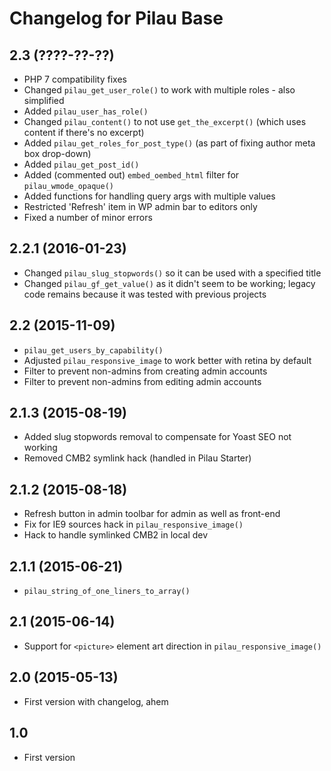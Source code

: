 # Changelog for Pilau Base

## 2.3 (????-??-??)
* PHP 7 compatibility fixes
* Changed `pilau_get_user_role()` to work with multiple roles - also simplified
* Added `pilau_user_has_role()`
* Changed `pilau_content()` to not use `get_the_excerpt()` (which uses content if there's no excerpt)
* Added `pilau_get_roles_for_post_type()` (as part of fixing author meta box drop-down)
* Added `pilau_get_post_id()`
* Added (commented out) `embed_oembed_html` filter for `pilau_wmode_opaque()`
* Added functions for handling query args with multiple values
* Restricted 'Refresh' item in WP admin bar to editors only
* Fixed a number of minor errors

## 2.2.1 (2016-01-23)
* Changed `pilau_slug_stopwords()` so it can be used with a specified title
* Changed `pilau_gf_get_value()` as it didn't seem to be working; legacy code remains because it was tested with previous projects

## 2.2 (2015-11-09)
* `pilau_get_users_by_capability()`
* Adjusted `pilau_responsive_image` to work better with retina by default
* Filter to prevent non-admins from creating admin accounts
* Filter to prevent non-admins from editing admin accounts

## 2.1.3 (2015-08-19)
* Added slug stopwords removal to compensate for Yoast SEO not working
* Removed CMB2 symlink hack (handled in Pilau Starter)

## 2.1.2 (2015-08-18)
* Refresh button in admin toolbar for admin as well as front-end
* Fix for IE9 sources hack in `pilau_responsive_image()`
* Hack to handle symlinked CMB2 in local dev

## 2.1.1 (2015-06-21)
* `pilau_string_of_one_liners_to_array()`

## 2.1 (2015-06-14)
* Support for `<picture>` element art direction in `pilau_responsive_image()`

## 2.0 (2015-05-13)
* First version with changelog, ahem

## 1.0
* First version
